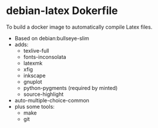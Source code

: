 # debian-latex Dokerfile

To build a docker image to automatically compile Latex files.

- Based on debian:bullseye-slim
- adds:
   * texlive-full
   * fonts-inconsolata
   * latexmk
   * xfig
   * inkscape
   * gnuplot
   * python-pygments (required by minted)
   * source-highlight
- auto-multiple-choice-common
- plus some tools:
   * make
   * git

